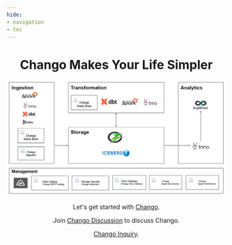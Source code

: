 ```yaml
---
hide:
- navigation
- toc
---
```


<h1 align="center">Chango Makes Your Life Simpler</h1>


<p align="center">
  <img width="800" src="./images/architecture/lakehouse-platform.png">
</p>


<div align="center">
    <p>
      Let's get started with <a href="./install/install-admin">Chango</a>.
    </p>
    <p>
      Join <a href="https://github.com/cloudcheflabs/chango-discussion/discussions">Chango Discussion</a> to discuss Chango.
    </p>
    <p>
      <a href="http://www.cloudchef-labs.com/">Chango Inquiry</a>.
    </p>
</div>


